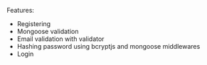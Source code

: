 Features: 

- Registering
- Mongoose validation
- Email validation with validator
- Hashing password using bcryptjs and mongoose middlewares
- Login

